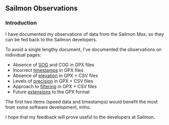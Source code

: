 ## Sailmon Observations

### Introduction

I have documented my observations of data from the Sailmon Max, so they can be fed back to the Sailmon developers.

To avoid a single lengthy document, I've documented the observations on individual pages:

- Absence of [SOG](speed.md) and COG in GPX files
- Incorrect [timestamps](timestamps.md) in GPX files
- Absence of [elevation](elevation.md) in GPX + CSV files
- Levels of [precision](precision.md) in GPX + CSV files
- Approach to [filtering](filtering.md) in GPX + CSV files
- Future [extensions](extensions.md) to the GPX format

The first two items (speed data and timestamps) would benefit the most from some software development, imho.

I hope that my feedback will prove useful to the developers at Sailmon.
